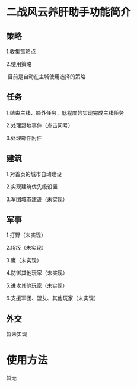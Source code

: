 # 二战风云养肝助手功能简介

## 策略

1.收集策略点

2.使用策略

​	目前是自动在主城使用选择的策略

## 任务

1.结束主线、额外任务，低程度的实现完成主线任务

2.处理野地事件（点击问号）

3.处理邮件附件

## 建筑

1.对首页的城市自动建设

2.实现建筑优先级设置

3.军团城市建设（未实现）

## 军事

1.打野（未实现）

2.15叛（未实现）

3.鹰（未实现）

4.防御其他玩家（未实现）

5.进攻其他玩家（未实现）

6.支援军团、盟友、其他玩家（未实现）

## 外交

暂未实现

# 使用方法

暂无
